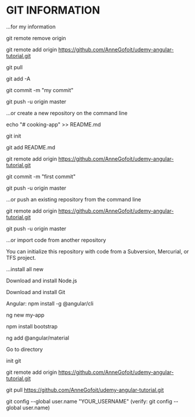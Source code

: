 # GIT INFORMATION
...for my information

git remote remove origin

git remote add origin https://github.com/AnneGofoit/udemy-angular-tutorial.git

git pull

git add -A

git commit -m "my commit"

git push -u origin master


…or create a new repository on the command line

echo "# cooking-app" >> README.md

git init

git add README.md


git remote add origin https://github.com/AnneGofoit/udemy-angular-tutorial.git

git commit -m "first commit"

git push -u origin master

…or push an existing repository from the command line

git remote add origin https://github.com/AnneGofoit/udemy-angular-tutorial.git

git push -u origin master


…or import code from another repository

You can initialize this repository with code from a Subversion, Mercurial, or TFS project.



...install all new

Download and install Node.js

Download and install Git

Angular: npm install -g @angular/cli

ng new my-app

npm install bootstrap

ng add @angular/material

Go to directory

init git

git remote add origin https://github.com/AnneGofoit/udemy-angular-tutorial.git

git pull https://github.com/AnneGofoit/udemy-angular-tutorial.git

git config --global user.name "YOUR_USERNAME"
(verify: git config --global user.name)